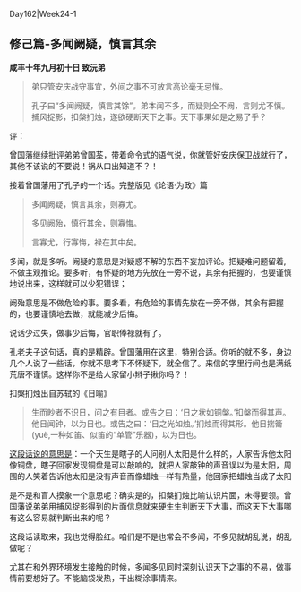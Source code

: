 Day162|Week24-1

## 修己篇-多闻阙疑，慎言其余

**咸丰十年九月初十日 致沅弟**

>弟只管安庆战守事宜，外间之事不可放言高论毫无忌惮。
>
>孔子曰“多闻阙疑，慎言其馀”。弟本闻不多，而疑则全不阙，言则尤不慎。捕风捉影，扣槃扪烛，遂欲硬断天下之事。天下事果如是之易了乎？

评：

曾国藩继续批评弟弟曾国荃，带着命令式的语气说，你就管好安庆保卫战就行了，其他不该说的不要说！祸从口出知道不？！

接着曾国藩用了孔子的一个话。完整版见《论语·为政》篇

>多闻阙疑，慎言其余，则寡尤。
>
>多见阙殆，慎行其余，则寡悔。
>
>言寡尤，行寡悔，禄在其中矣。

多闻，就是多听。阙疑的意思是对疑惑不解的东西不妄加评论。把疑难问题留着,不做主观推论。要多听，有怀疑的地方先放在一旁不说，其余有把握的，也要谨慎地说出来，这样就可以少犯错误；

阙殆意思是不做危险的事。要多看，有危险的事情先放在一旁不做，其余有把握的，也要谨慎地去做，就能减少后悔。

说话少过失，做事少后悔，官职俸禄就有了。

孔老夫子这句话，真的是精辟。曾国藩用在这里，特别合适。你听的就不多，身边几个人说了一些话，你就不思考下不怀疑下，就全信了。来信的字里行间也是满纸荒唐不谨慎。这样你不是给人家留小辫子揪你吗？！

扣槃扪烛出自苏轼的《日喻》

>生而眇者不识日，问之有目者。或告之曰：‘日之状如铜槃。’扣槃而得其声。他日闻钟，以为日也。或告之曰：‘日之光如烛。’扪烛而得其形。他日揣籥(yuè,一种如笛、似笛的“单管”乐器)，以为日也。

[这段话说的意思是](https://baike.baidu.com/item/%E6%89%A3%E6%A7%83%E6%89%AA%E7%83%9B?forcehttps=1%3Ffr%3Dkg_hanyu)：一个天生是瞎子的人问别人太阳是什么样的，人家告诉他太阳像铜盘，瞎子回家发现铜盘是可以敲响的，就把人家敲钟的声音误以为是太阳，周围的人笑着告诉他太阳是没有声音而像蜡烛一样有热量，他回家把蜡烛当成了太阳

是不是和盲人摸象一个意思呢？确实是的，扣槃扪烛比喻认识片面，未得要领。曾国藩说弟弟用捕风捉影得到的片面信息就来硬生生判断天下大事，而这天下大事哪有这么容易就判断出来的呢？

这段话读取来，我也觉得脸红。咱们是不是也常会不多闻，不多见就胡乱说，胡乱做呢？

尤其在和外界环境发生接触的时候，多闻多见同时深刻认识天下之事的不易，做事情前要想好了。不能脑袋发热，干出糊涂事情来。

